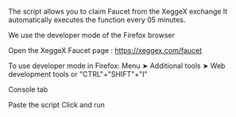 The script allows you to claim Faucet from the XeggeX exchange
It automatically executes the function every 05 minutes.

We use the developer mode of the Firefox browser

Open the XeggeX Faucet page : https://xeggex.com/faucet

To use developer mode in Firefox: Menu ➤ Additional tools ➤ Web development tools
or "CTRL"+"SHIFT"+"I"

Console tab

Paste the script
Click and run
